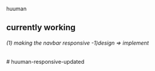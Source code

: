    h u u m a n 

<h2>currently working</h2>
<h6>(1) making the navbar responsive 
-1)design => implement</h6>


 
 
#   h u u m a n - r e s p o n s i v e - u p d a t e d  
 